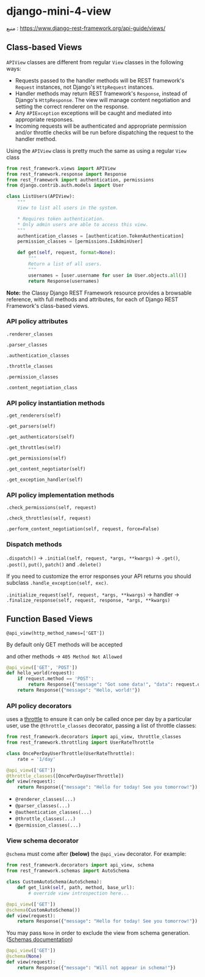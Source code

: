 # django-mini-4-view
منبع  : https://www.django-rest-framework.org/api-guide/views/


## Class-based Views
`APIView` classes are different from regular `View` classes in the following ways:
- Requests passed to the handler methods will be REST framework's `Request` instances, not Django's `HttpRequest` instances.
- Handler methods may return REST framework's `Response`, instead of Django's `HttpResponse`. The view will manage content negotiation and setting the correct renderer on the response.
- Any `APIException` exceptions will be caught and mediated into appropriate responses.
- Incoming requests will be authenticated and appropriate permission and/or throttle checks will be run before dispatching the request to the handler method.

Using the `APIView` class is pretty much the same as using a regular `View` class
``` python
from rest_framework.views import APIView
from rest_framework.response import Response
from rest_framework import authentication, permissions
from django.contrib.auth.models import User

class ListUsers(APIView):
    """
    View to list all users in the system.

    * Requires token authentication.
    * Only admin users are able to access this view.
    """
    authentication_classes = [authentication.TokenAuthentication]
    permission_classes = [permissions.IsAdminUser]

    def get(self, request, format=None):
        """
        Return a list of all users.
        """
        usernames = [user.username for user in User.objects.all()]
        return Response(usernames)
```

**Note:**  the Classy Django REST Framework resource provides a browsable reference, with full methods and attributes, for each of Django REST Framework's class-based views.

### API policy attributes
`.renderer_classes`

`.parser_classes`

`.authentication_classes`

`.throttle_classes`

`.permission_classes`

`.content_negotiation_class`

### API policy instantiation methods
`.get_renderers(self)`

`.get_parsers(self)`

`.get_authenticators(self)`

`.get_throttles(self)`

`.get_permissions(self)`

`.get_content_negotiator(self)`

`.get_exception_handler(self)`

### API policy implementation methods

`.check_permissions(self, request)`

`.check_throttles(self, request)`

`.perform_content_negotiation(self, request, force=False)`

### Dispatch methods
`.dispatch()` -> `.initial(self, request, *args, **kwargs)` -> `.get()`, `.post()`, `put()`, `patch()` and `.delete()`

If you need to customize the error responses your API returns you should subclass `.handle_exception(self, exc)`.

`.initialize_request(self, request, *args, **kwargs)` -> handler -> `.finalize_response(self, request, response, *args, **kwargs)`

## Function Based Views
`@api_view(http_method_names=['GET'])`

By default only GET methods will be accepted

and other methods -> `405 Method Not Allowed`

``` python
@api_view(['GET', 'POST'])
def hello_world(request):
    if request.method == 'POST':
        return Response({"message": "Got some data!", "data": request.data})
    return Response({"message": "Hello, world!"})
```

### API policy decorators
uses a [throttle](https://www.django-rest-framework.org/api-guide/throttling/) to ensure it can only be called once per day by a particular user, use the `@throttle_classes` decorator, passing a list of throttle classes:
``` python
from rest_framework.decorators import api_view, throttle_classes
from rest_framework.throttling import UserRateThrottle

class OncePerDayUserThrottle(UserRateThrottle):
    rate = '1/day'

@api_view(['GET'])
@throttle_classes([OncePerDayUserThrottle])
def view(request):
    return Response({"message": "Hello for today! See you tomorrow!"})
```

- `@renderer_classes(...)`
- `@parser_classes(...)`
- `@authentication_classes(...)`
- `@throttle_classes(...)`
- `@permission_classes(...)`

### View schema decorator
`@schema` must come after **(below)** the `@api_view` decorator. For example:
``` python
from rest_framework.decorators import api_view, schema
from rest_framework.schemas import AutoSchema

class CustomAutoSchema(AutoSchema):
    def get_link(self, path, method, base_url):
        # override view introspection here...

@api_view(['GET'])
@schema(CustomAutoSchema())
def view(request):
    return Response({"message": "Hello for today! See you tomorrow!"})
```
You may pass `None` in order to exclude the view from schema generation. ([Schemas documentation](https://www.django-rest-framework.org/api-guide/schemas/))
``` python
@api_view(['GET'])
@schema(None)
def view(request):
    return Response({"message": "Will not appear in schema!"})
```
